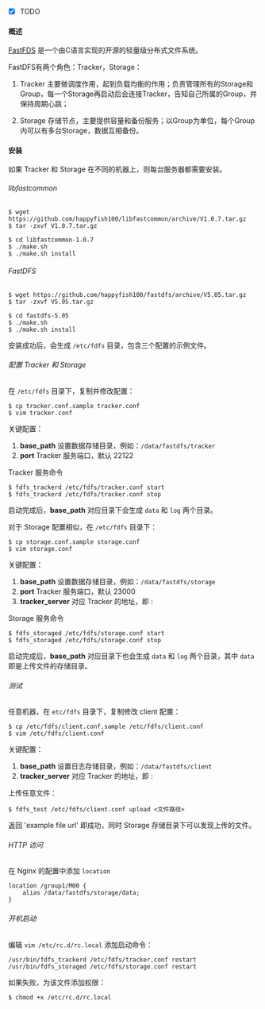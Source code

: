 - [x] TODO

#### 概述

[FastFDS](https://github.com/happyfish100/fastdfs) 是一个由C语言实现的开源的轻量级分布式文件系统。

FastDFS有两个角色：Tracker，Storage：

1. Tracker 主要做调度作用，起到负载均衡的作用；负责管理所有的Storage和Group，每一个Storage再启动后会连接Tracker，告知自己所属的Group，并保持周期心跳；

2. Storage 存储节点，主要提供容量和备份服务；以Group为单位，每个Group内可以有多台Storage，数据互相备份。

#### 安装

如果 Tracker 和 Storage 在不同的机器上，则每台服务器都需要安装。

###### libfastcommon

```shell
$ wget https://github.com/happyfish100/libfastcommon/archive/V1.0.7.tar.gz
$ tar -zxvf V1.0.7.tar.gz

$ cd libfastcommon-1.0.7
$ ./make.sh
$ ./make.sh install
```

###### FastDFS

```shell
$ wget https://github.com/happyfish100/fastdfs/archive/V5.05.tar.gz
$ tar -zxvf V5.05.tar.gz

$ cd fastdfs-5.05
$ ./make.sh
$ ./make.sh install
```

安装成功后，会生成 `/etc/fdfs` 目录，包含三个配置的示例文件。

###### 配置 Tracker 和 Storage

在 `/etc/fdfs` 目录下，复制并修改配置：

```shell
$ cp tracker.conf.sample tracker.conf
$ vim tracker.conf
```

关键配置：

1. **base_path** 设置数据存储目录，例如：`/data/fastdfs/tracker`
2. **port** Tracker 服务端口，默认 22122

Tracker 服务命令

```shell
$ fdfs_trackerd /etc/fdfs/tracker.conf start
$ fdfs_trackerd /etc/fdfs/tracker.conf stop
```

启动完成后，**base_path** 对应目录下会生成 `data` 和 `log` 两个目录。

对于 Storage 配置相似，在 `/etc/fdfs` 目录下：

```shell
$ cp storage.conf.sample storage.conf
$ vim storage.conf
```

关键配置：

1. **base_path** 设置数据存储目录，例如：`/data/fastdfs/storage`
2. **port** Tracker 服务端口，默认 23000
3. **tracker_server** 对应 Tracker 的地址，即 <tracker-ip>:<tracker-port>

Storage 服务命令

```shell
$ fdfs_storaged /etc/fdfs/storage.conf start
$ fdfs_storaged /etc/fdfs/storage.conf stop
```

启动完成后，**base_path** 对应目录下也会生成 `data` 和 `log` 两个目录，其中 `data` 即是上传文件的存储目录。

###### 测试

任意机器，在 `etc/fdfs` 目录下，复制修改 client 配置：

```shell
$ cp /etc/fdfs/client.conf.sample /etc/fdfs/client.conf
$ vim /etc/fdfs/client.conf
```

关键配置：

1. **base_path** 设置日志存储目录，例如：`/data/fastdfs/client`
3. **tracker_server** 对应 Tracker 的地址，即 <tracker-ip>:<tracker-port>

上传任意文件：

```shell
$ fdfs_test /etc/fdfs/client.conf upload <文件路径>
```

返回 'example file url' 即成功，同时 Storage 存储目录下可以发现上传的文件。

###### HTTP 访问

在 Nginx 的配置中添加 `location`

```
location /group1/M00 {
    alias /data/fastdfs/storage/data;
}
```

###### 开机启动

编辑 `vim /etc/rc.d/rc.local` 添加启动命令：

```
/usr/bin/fdfs_trackerd /etc/fdfs/tracker.conf restart
/usr/bin/fdfs_storaged /etc/fdfs/storage.conf restart
```

如果失败，为该文件添加权限：

```shell
$ chmod +x /etc/rc.d/rc.local
```